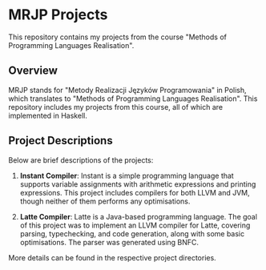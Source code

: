 # MRJP Projects

This repository contains my projects from the course "Methods of Programming
Languages Realisation".

## Overview

MRJP stands for "Metody Realizacji Języków Programowania" in Polish, which
translates to "Methods of Programming Languages Realisation". This repository
includes my projects from this course, all of which are implemented in Haskell.

## Project Descriptions

Below are brief descriptions of the projects:

1. **Instant Compiler**: Instant is a simple programming language that supports
variable assignments with arithmetic expressions and printing expressions. This
project includes compilers for both LLVM and JVM, though neither of them
performs any optimisations.

2. **Latte Compiler**: Latte is a Java-based programming language. The goal of
this project was to implement an LLVM compiler for Latte, covering parsing,
typechecking, and code generation, along with some basic optimisations. The
parser was generated using BNFC.

More details can be found in the respective project directories.
